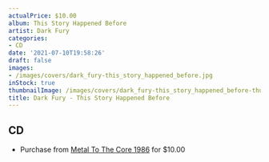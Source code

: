 ```yaml
---
actualPrice: $10.00
album: This Story Happened Before
artist: Dark Fury
categories:
- CD
date: '2021-07-10T19:58:26'
draft: false
images:
- /images/covers/dark_fury-this_story_happened_before.jpg
inStock: true
thumbnailImage: /images/covers/dark_fury-this_story_happened_before-thumb.jpg
title: Dark Fury - This Story Happened Before
---
```


## CD
* Purchase from [Metal To The Core 1986](https://metaltothecore1986.com/shop/dark-fury-this-story-happened-before-cd/) for $10.00
